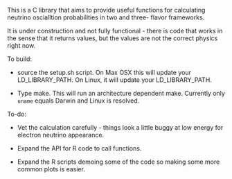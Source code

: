 This is a C library that aims to provide useful functions for 
calculating neutrino oscialltion probabilities in two and three-
flavor frameworks. 

It is under construction and not fully functional - there is code
that works in the sense that it returns values, but the values are 
not the correct physics right now.

To build:

* source the setup.sh script. On Max OSX this will update your LD_LIBRARY_PATH.
On Linux, it will update your LD_LIBRARY_PATH.

* Type make. This will run an architecture dependent make. Currently only `uname` equals Darwin and Linux is resolved.

To-do:

* Vet the calculation carefully - things look a little buggy at low energy for electron neutrino appearance.

* Expand the API for R code to call functions.

* Expand the R scripts demoing some of the code so making some more common plots is easier.

